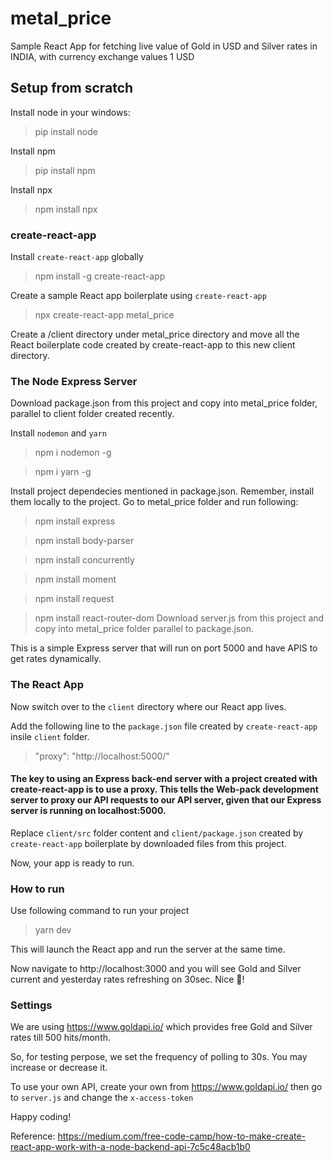 # metal_price
Sample React App for fetching live value of Gold in USD and Silver rates in INDIA,
with currency exchange values 1 USD

## Setup from scratch

Install node in your windows:
> pip install node

Install npm
> pip install npm

Install npx
> npm install npx

### create-react-app

Install `create-react-app` globally
> npm install -g create-react-app

Create a sample React app boilerplate using `create-react-app`
> npx create-react-app metal_price
 
Create a /client directory under metal_price directory and move all the React boilerplate code created by create-react-app to this new client directory.

### The Node Express Server

Download package.json from this project and copy into metal_price folder, parallel to client folder created recently.

Install `nodemon` and `yarn`
> npm i nodemon -g

> npm i yarn -g

Install project dependecies mentioned in package.json. Remember, install them locally to the project.
Go to metal_price folder and run following:
> npm install express

> npm install body-parser

> npm install concurrently

> npm install moment

>npm install request

>npm install react-router-dom
Download server.js from this project and copy into metal_price folder parallel to package.json.

This is a simple Express server that will run on port 5000 and have APIS to get rates dynamically.

### The React App

Now switch over to the `client` directory where our React app lives.

Add the following line to the `package.json` file created by `create-react-app` insile `client` folder.
> "proxy": "http://localhost:5000/"


#### The key to using an Express back-end server with a project created with create-react-app is to use a proxy. This tells the Web-pack development server to proxy our API requests to our API server, given that our Express server is running on localhost:5000.

Replace `client/src` folder content and `client/package.json` created by `create-react-app` boilerplate by downloaded files from this project.

Now, your app is ready to run.

### How to run

Use following command to run your project
> yarn dev

This will launch the React app and run the server at the same time.

Now navigate to http://localhost:3000 and you will see Gold and Silver current and yesterday rates refreshing on 30sec. Nice 🎉!

### Settings
We are using https://www.goldapi.io/ which provides free Gold and Silver rates till 500 hits/month.

So, for testing perpose, we set the frequency of polling to 30s. You may increase or decrease it.

To use your own API, create your own from https://www.goldapi.io/ then go to `server.js` and change the `x-access-token`

Happy coding!



Reference: https://medium.com/free-code-camp/how-to-make-create-react-app-work-with-a-node-backend-api-7c5c48acb1b0

